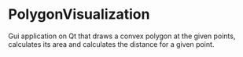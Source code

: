 # PolygonVisualization
Gui application on Qt that draws a convex polygon at the given points, calculates its area and calculates the distance for a given point.
